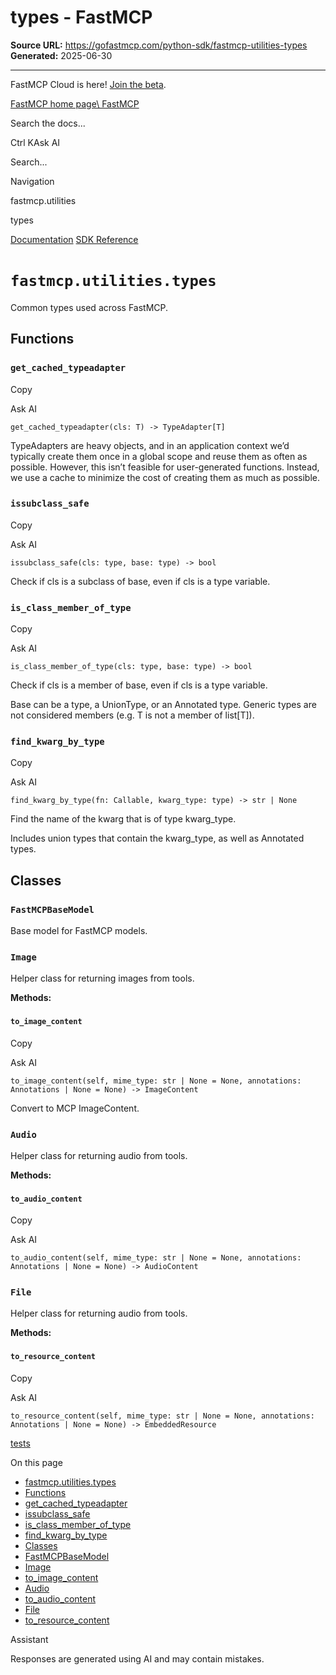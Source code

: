 # types - FastMCP

**Source URL:** https://gofastmcp.com/python-sdk/fastmcp-utilities-types
**Generated:** 2025-06-30

---

FastMCP Cloud is here! [Join the beta](https://fastmcp.link/x0Kyhy2).

[FastMCP home page\\
FastMCP](https://gofastmcp.com/)

Search the docs...

Ctrl KAsk AI

Search...

Navigation

fastmcp.utilities

types

[Documentation](https://gofastmcp.com/getting-started/welcome) [SDK Reference](https://gofastmcp.com/python-sdk/fastmcp-exceptions)

# [​](https://gofastmcp.com/python-sdk/fastmcp-utilities-types\#fastmcp-utilities-types)  `fastmcp.utilities.types`

Common types used across FastMCP.

## [​](https://gofastmcp.com/python-sdk/fastmcp-utilities-types\#functions)  Functions

### [​](https://gofastmcp.com/python-sdk/fastmcp-utilities-types\#get-cached-typeadapter)  `get_cached_typeadapter`

Copy

Ask AI

```
get_cached_typeadapter(cls: T) -> TypeAdapter[T]

```

TypeAdapters are heavy objects, and in an application context we’d typically
create them once in a global scope and reuse them as often as possible.
However, this isn’t feasible for user-generated functions. Instead, we use a
cache to minimize the cost of creating them as much as possible.

### [​](https://gofastmcp.com/python-sdk/fastmcp-utilities-types\#issubclass-safe)  `issubclass_safe`

Copy

Ask AI

```
issubclass_safe(cls: type, base: type) -> bool

```

Check if cls is a subclass of base, even if cls is a type variable.

### [​](https://gofastmcp.com/python-sdk/fastmcp-utilities-types\#is-class-member-of-type)  `is_class_member_of_type`

Copy

Ask AI

```
is_class_member_of_type(cls: type, base: type) -> bool

```

Check if cls is a member of base, even if cls is a type variable.

Base can be a type, a UnionType, or an Annotated type. Generic types are not
considered members (e.g. T is not a member of list\[T\]).

### [​](https://gofastmcp.com/python-sdk/fastmcp-utilities-types\#find-kwarg-by-type)  `find_kwarg_by_type`

Copy

Ask AI

```
find_kwarg_by_type(fn: Callable, kwarg_type: type) -> str | None

```

Find the name of the kwarg that is of type kwarg\_type.

Includes union types that contain the kwarg\_type, as well as Annotated types.

## [​](https://gofastmcp.com/python-sdk/fastmcp-utilities-types\#classes)  Classes

### [​](https://gofastmcp.com/python-sdk/fastmcp-utilities-types\#fastmcpbasemodel)  `FastMCPBaseModel`

Base model for FastMCP models.

### [​](https://gofastmcp.com/python-sdk/fastmcp-utilities-types\#image)  `Image`

Helper class for returning images from tools.

**Methods:**

#### [​](https://gofastmcp.com/python-sdk/fastmcp-utilities-types\#to-image-content)  `to_image_content`

Copy

Ask AI

```
to_image_content(self, mime_type: str | None = None, annotations: Annotations | None = None) -> ImageContent

```

Convert to MCP ImageContent.

### [​](https://gofastmcp.com/python-sdk/fastmcp-utilities-types\#audio)  `Audio`

Helper class for returning audio from tools.

**Methods:**

#### [​](https://gofastmcp.com/python-sdk/fastmcp-utilities-types\#to-audio-content)  `to_audio_content`

Copy

Ask AI

```
to_audio_content(self, mime_type: str | None = None, annotations: Annotations | None = None) -> AudioContent

```

### [​](https://gofastmcp.com/python-sdk/fastmcp-utilities-types\#file)  `File`

Helper class for returning audio from tools.

**Methods:**

#### [​](https://gofastmcp.com/python-sdk/fastmcp-utilities-types\#to-resource-content)  `to_resource_content`

Copy

Ask AI

```
to_resource_content(self, mime_type: str | None = None, annotations: Annotations | None = None) -> EmbeddedResource

```

[tests](https://gofastmcp.com/python-sdk/fastmcp-utilities-tests)

On this page

- [fastmcp.utilities.types](https://gofastmcp.com/python-sdk/fastmcp-utilities-types#fastmcp-utilities-types)
- [Functions](https://gofastmcp.com/python-sdk/fastmcp-utilities-types#functions)
- [get\_cached\_typeadapter](https://gofastmcp.com/python-sdk/fastmcp-utilities-types#get-cached-typeadapter)
- [issubclass\_safe](https://gofastmcp.com/python-sdk/fastmcp-utilities-types#issubclass-safe)
- [is\_class\_member\_of\_type](https://gofastmcp.com/python-sdk/fastmcp-utilities-types#is-class-member-of-type)
- [find\_kwarg\_by\_type](https://gofastmcp.com/python-sdk/fastmcp-utilities-types#find-kwarg-by-type)
- [Classes](https://gofastmcp.com/python-sdk/fastmcp-utilities-types#classes)
- [FastMCPBaseModel](https://gofastmcp.com/python-sdk/fastmcp-utilities-types#fastmcpbasemodel)
- [Image](https://gofastmcp.com/python-sdk/fastmcp-utilities-types#image)
- [to\_image\_content](https://gofastmcp.com/python-sdk/fastmcp-utilities-types#to-image-content)
- [Audio](https://gofastmcp.com/python-sdk/fastmcp-utilities-types#audio)
- [to\_audio\_content](https://gofastmcp.com/python-sdk/fastmcp-utilities-types#to-audio-content)
- [File](https://gofastmcp.com/python-sdk/fastmcp-utilities-types#file)
- [to\_resource\_content](https://gofastmcp.com/python-sdk/fastmcp-utilities-types#to-resource-content)

Assistant

Responses are generated using AI and may contain mistakes.